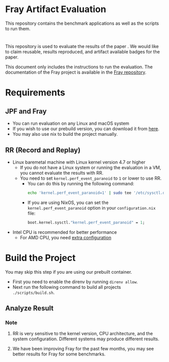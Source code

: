# Fray Artifact Evaluation

This repository contains the benchmark applications as well as the scripts to run them.

# 

This repository is used to evaluate the results of the paper . We would like to claim reusable, results reproduced, and artifact available badges for the paper. 

This document only includes the instructions to run the evaluation. The documentation of the Fray project is available in the [Fray repository](https://github.com/cmu-pasta/fray/docs).

# Requirements

## JPF and Fray

- You can run evaluation on any Linux and macOS system
- If you wish to use our prebuild version, you can download it from [here]().
- You may also use nix to build the project manually.

## RR (Record and Replay)

- Linux baremetal machine with Linux kernel version 4.7 or higher
  - If you do not have a Linux system or running the evaluation in a VM, you cannot evaluate the results with RR.
  - You need to set `kernel.perf_event_paranoid` to `1` or lower to use RR.
    - You can do this by running the following command:
      ```bash
      echo 'kernel.perf_event_paranoid=1' | sudo tee '/etc/sysctl.d/51-enable-perf-events.conf'
      ```
    - If you are using NixOS, you can set the `kernel.perf_event_paranoid` option in your `configuration.nix` file:
      ```nix
      boot.kernel.sysctl."kernel.perf_event_paranoid" = 1;
      ```
- Intel CPU is recommended for better performance
  - For AMD CPU, you need [extra configuration](https://github.com/rr-debugger/rr/wiki/Zen)

# Build the Project

You may skip this step if you are using our prebuilt container.

- First you need to enable the direnv by running `direnv allow`. 
- Next run the following command to build all projects `./scripts/build.sh`.




## Analyze Result


### Note

1. RR is very sensitive to the kernel version, CPU architecture, and the system configuration. Different systems may produce different results. 

2. We have been improving Fray for the past few months, you may see better results for Fray for some benchmarks. 



<!-- # Structure

- `bms` contains the source code for each benchmark application.
- `tools` contains the source code for JPF and RR.


To run understand how to use benchmark scripts you can start with

```
python -m fray_benchmark --help

```

```
Usage: python -m fray_benchmark [OPTIONS] COMMAND [ARGS]...

Options:
  --help  Show this message and exit.

Commands:
  build
  replay
  run
  runOne
  runSingle
```

To run a single benchmark application you can use the following command:

```
Usage: python -m fray_benchmark run [OPTIONS] {jpf|rr|fray} {lucene|solr|jacon
                                    tebe|guava|kafka|lincheck|sctbench|apachec
                                    ommon}

Options:
  --scheduler [pct3|pct15|pos|random]
  --name TEXT
  -t, --timeout INTEGER
  --cpu INTEGER
  --perf-mode
  --iterations INTEGER
  --help                          Show this message and exit.
``` -->
